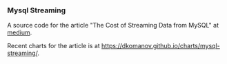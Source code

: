### Mysql Streaming

A source code for the article "The Cost of Streaming Data from MySQL" at [medium](https://medium.com/p/the-cost-of-streaming-data-from-mysql-65e875dac95).

Recent charts for the article is at https://dkomanov.github.io/charts/mysql-streaming/.
